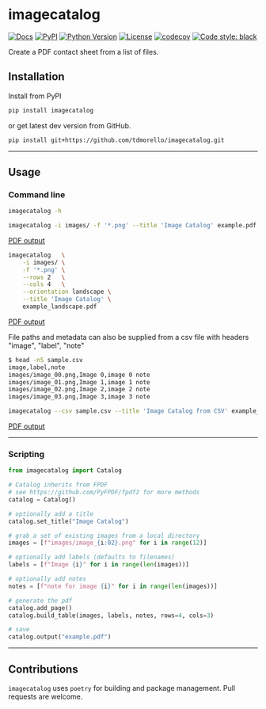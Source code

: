# imagecatalog

[![Docs](https://img.shields.io/readthedocs/imagecatalog.svg?color=green)](https://imagecatalog.readthedocs.io/en/latest/)
[![PyPI](https://img.shields.io/pypi/v/imagecatalog.svg?color=green)](https://pypi.org/project/imagecatalog)
[![Python Version](https://img.shields.io/pypi/pyversions/imagecatalog.svg?color=green)](https://python.org)
[![License](https://img.shields.io/pypi/l/imagecatalog.svg?color=green)](https://github.com/tdmorello/imagecatalog/raw/main/LICENSE)
[![codecov](https://codecov.io/gh/tdmorello/imagecatalog/branch/main/graph/badge.svg)](https://codecov.io/gh/tdmorello/imagecatalog)
[![Code style: black](https://img.shields.io/badge/code%20style-black-000000.svg)](https://github.com/python/black)
<!-- [![tests](https://github.com/tdmorello/imagecoverage/workflows/tests/badge.svg)](https://github.com/tdmorello/imagecoverage/actions) -->


Create a PDF contact sheet from a list of files.

## Installation

Install from PyPI

```bash
pip install imagecatalog
```

or get latest dev version from GitHub.

```bash
pip install git+https://github.com/tdmorello/imagecatalog.git
```

---

## Usage

### Command line

```bash
imagecatalog -h
```

```bash
imagecatalog -i images/ -f '*.png' --title 'Image Catalog' example.pdf
```

[PDF output](https://github.com/tdmorello/imagecatalog/blob/main/resources/example.pdf)

```bash
imagecatalog   \
    -i images/ \
    -f '*.png' \
    --rows 2   \
    --cols 4   \
    --orientation landscape \
    --title 'Image Catalog' \
    example_landscape.pdf
```

[PDF output](https://github.com/tdmorello/imagecatalog/blob/main/resources/example_landscape.pdf)

File paths and metadata can also be supplied from a csv file with headers "image", "label", "note"

```bash
$ head -n5 sample.csv
image,label,note
images/image_00.png,Image 0,image 0 note
images/image_01.png,Image 1,image 1 note
images/image_02.png,Image 2,image 2 note
images/image_03.png,Image 3,image 3 note
```

```bash
imagecatalog --csv sample.csv --title 'Image Catalog from CSV' example_csv.pdf
```

[PDF output](https://github.com/tdmorello/imagecatalog/blob/main/resources/example.pdf)

---

### Scripting

```python
from imagecatalog import Catalog

# Catalog inherits from FPDF
# see https://github.com/PyFPDF/fpdf2 for more methods
catalog = Catalog()

# optionally add a title
catalog.set_title("Image Catalog")

# grab a set of existing images from a local directory
images = [f"images/image_{i:02}.png" for i in range(12)]

# optionally add labels (defaults to filenames)
labels = [f"Image {i}" for i in range(len(images))]

# optionally add notes
notes = [f"note for image {i}" for i in range(len(images))]

# generate the pdf
catalog.add_page()
catalog.build_table(images, labels, notes, rows=4, cols=3)

# save
catalog.output("example.pdf")
```

---

## Contributions

`imagecatalog` uses `poetry` for building and package management. Pull requests are welcome.

